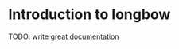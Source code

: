 # Introduction to longbow

TODO: write [great documentation](http://jacobian.org/writing/what-to-write/)
